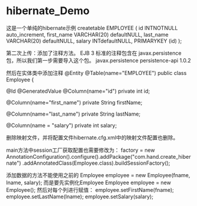 # hibernate_Demo
这是一个单纯的hibernate示例
createtable EMPLOYEE (
 id INTNOTNULL auto_increment,
 first_name VARCHAR(20) defaultNULL,
 last_name VARCHAR(20) defaultNULL, 
 salary INTdefaultNULL, 
PRIMARYKEY (id) );

第二次上传：添加了注释方法。
EJB 3 标准的注释包含在 javax.persistence 包，所以我们第一步需要导入这个包。
<dependency>
 <groupId>javax.persistence</groupId>
 <artifactId>persistence-api</artifactId>
 <version>1.0.2</version>
</dependency>

然后在实体类中添加注释
@Entity
@Table(name="EMPLOYEE")
public class Employee {

 @Id @GeneratedValue
 @Column(name="id")
 private int id;
 
 @Column(name="first_name")
 private String firstName; 
 
 @Column(name="last_name")
 private String lastName;
 
 @Column(name = "salary")
 private int salary;  

删除映射文件，并将配置文件hibernate.cfg.xml中的映射文件配置也删除。

main方法中session工厂获取配置也需要修改为：
  factory = new AnnotationConfiguration().configure().addPackage("com.hand.create_hibernate")
         .addAnnotatedClass(Employee.class).buildSessionFactory();

添加数据的方法不能使用之前的
Employee employee = new Employee(fname, lname, salary);
而是要先实例化Employee 
Employee employee = new Employee();
然后对每个列进行赋值：
employee.setFirstName(fname);
         employee.setLastName(lname);
         employee.setSalary(salary);
